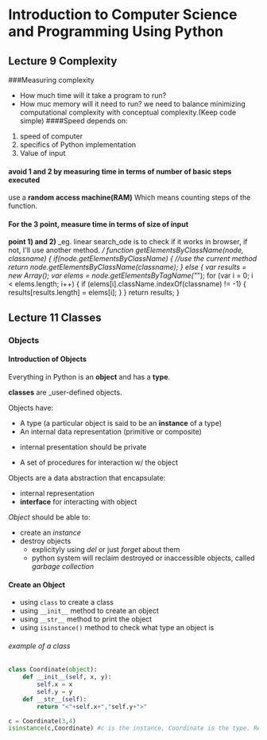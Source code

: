 # Introduction to Computer Science and Programming Using Python

## Lecture 9 Complexity
###Measuring complexity
- How much time will it take a program to run?
- How muc memory will it need to run?
we need to balance minimizing computational complexity with conceptual complexity.(Keep code simple)
####Speed depends on:
1. speed of computer
2. specifics of Python implementation
3. Value of input

#### avoid 1 and 2 by measuring time in terms of number of basic steps executed
use a __random access machine(RAM)__
Which means counting steps of the function.
#### For the 3 point, measure time in terms of size of input

__point 1) and 2)__
_eg. linear search_ode is to check if it works in browser,
if not, I'll use another method.
*/
function getElementsByClassName(node, classname) {
  if(node.getElementsByClassName) {
    //use the current method
    return node.getElementsByClassName(classname);
  }
  else {
    var results = new Array();
    var elems = node.getElementsByTagName("*");
    for (var i = 0; i < elems.length; i++) {
      if (elems[i].className.indexOf(classname) != -1) {
        results[results.length] = elems[i];
      }
    }
    return results;
  }


## Lecture 11 Classes
### Objects
#### Introduction of Objects
Everything in Python is an __object__ and has a __type__.

__classes__ are _user-defined objects.

Objects have:
- A type (a particular object is said to be an __instance__ of a type)
- An internal data representation (primitive or composite)
 + internal presentation should be private
- A set of procedures for interaction w/ the object

Objects are a data abstraction that encapsulate:
- internal representation
- __interface__ for interacting with object

_Object_ should be able to:
- create an _instance_
- destroy objects
    + explicityly using _del_ or just _forget_ about them
    + python system will reclaim destroyed or inaccessible objects, called _garbage collection_

#### Create an Object
- using ```class``` to create a class 
- using ``` __init__ ``` method to create an object
- using ```__str__``` method to print the object
- using ```isinstance()``` method to check what type an object is

###### example of a class
```python
class Coordinate(object):
    def __init__(self, x, y):
        self.x = x
        self.y = y
    def __str__(self):
        return "<"+self.x+","self.y+">"

c = Coordinate(3,4)
isinstance(c,Coordinate) #c is the instance, Coordinate is the type. Return a Boolean whether c is an instance of Coordinate

```


